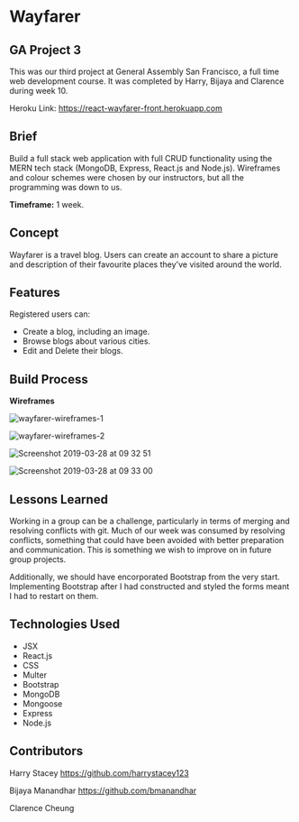 # Wayfarer

## GA Project 3

This was our third project at General Assembly San Francisco, a full time web development course. It was completed by Harry, Bijaya and Clarence during week 10. 

Heroku Link: https://react-wayfarer-front.herokuapp.com

## Brief

Build a full stack web application with full CRUD functionality using the MERN tech stack (MongoDB, Express, React.js and Node.js). Wireframes and colour schemes were chosen by our instructors, but all the programming was down to us. 

__Timeframe:__ 1 week. 

## Concept

Wayfarer is a travel blog. Users can create an account to share a picture and description of their favourite places they've visited around the world. 

## Features

Registered users can: 

* Create a blog, including an image.
* Browse blogs about various cities.
* Edit and Delete their blogs.

## Build Process

__Wireframes__

![wayfarer-wireframes-1](https://user-images.githubusercontent.com/42447565/55082059-e2183880-5098-11e9-8daf-6c7dd53f57a2.png)


![wayfarer-wireframes-2](https://user-images.githubusercontent.com/42447565/55082087-ee9c9100-5098-11e9-92fa-0e3919e152c5.png)


![Screenshot 2019-03-28 at 09 32 51](https://user-images.githubusercontent.com/42447565/55146493-9919c000-513c-11e9-9d96-1bb376f4c2b3.png)


![Screenshot 2019-03-28 at 09 33 00](https://user-images.githubusercontent.com/42447565/55146522-a59e1880-513c-11e9-960a-15ae7fc6599d.png)



## Lessons Learned

Working in a group can be a challenge, particularly in terms of merging and resolving conflicts with git. Much of our week was consumed by resolving conflicts, something that could have been avoided with better preparation and communication. This is something we wish to improve on in future group projects. 

Additionally, we should have encorporated Bootstrap from the very start. Implementing Bootstrap after I had constructed and styled the forms meant I had to restart on them.

## Technologies Used

* JSX
* React.js
* CSS
* Multer
* Bootstrap
* MongoDB
* Mongoose
* Express
* Node.js

## Contributors

Harry Stacey https://github.com/harrystacey123

Bijaya Manandhar https://github.com/bmanandhar

Clarence Cheung




